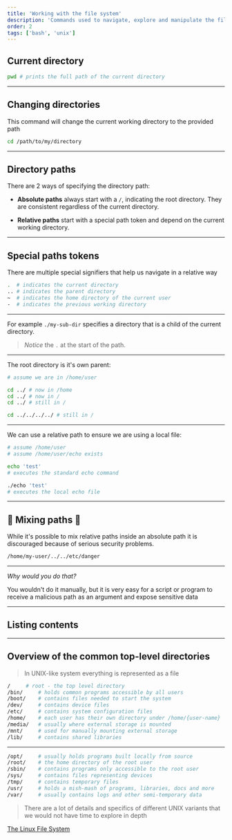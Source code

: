 ```yaml
---
title: 'Working with the file system'
description: 'Commands used to navigate, explore and manipulate the file system'
order: 2
tags: ['bash', 'unix']
---
```


## Current directory

```bash
pwd # prints the full path of the current directory
```

---

## Changing directories

This command will change the current working directory to the provided path
```bash
cd /path/to/my/directory
```

---

## Directory paths

There are 2 ways of specifying the directory path:

- **Absolute paths** always start with a `/`<bonus-content>, indicating the root directory</bonus-content>. They are consistent regardless of the current directory.

- **Relative paths** start with a special path token and depend on the current working directory.

---

## Special paths tokens

There are multiple special signifiers that help us navigate in a relative way

```bash
.  # indicates the current directory
.. # indicates the parent directory
~  # indicates the home directory of the current user
-  # indicates the previous working directory
```

---

For example `./my-sub-dir`  specifies a directory that is a child of the current directory.

> *Notice* the `.` at the start of the path.

---

The root directory is it's own parent:

```bash
# assume we are in /home/user

cd ../ # now in /home
cd ../ # now in /
cd ../ # still in /

cd ../../../../ # still in /
```

---

We can use a relative path to ensure we are using a local file:
```bash
# assume /home/user
# assume /home/user/echo exists

echo 'test'
# executes the standard echo command

./echo 'test'
# executes the local echo file
```

---

## 🔺 Mixing paths 🔺

While it's possible to mix relative paths inside an absolute path it is discouraged because of serious security problems.

```bash
/home/my-user/../../etc/danger
```

---

_Why would you do that?_

You wouldn't do it manually, but it is very easy for a script or program to receive a malicious path as an argument and expose sensitive data

---

## Listing contents

---

<bonus-content>

## Overview of the common top-level directories

> In UNIX-like system everything is represented as a file

```bash
/     # root - the top level directory
/bin/     # holds common programs accessible by all users
/boot/    # contains files needed to start the system
/dev/     # contains device files
/etc/     # contains system configuration files
/home/    # each user has their own directory under /home/{user-name}
/media/   # usually where external storage is mounted
/mnt/     # used for manually mounting external storage
/lib/     # contains shared libraries
```

---

```bash
/opt/     # usually holds programs built locally from source
/root/    # the home directory of the root user
/sbin/    # contains programs only accessible to the root user
/sys/     # contains files representing devices
/tmp/     # contains temporary files
/usr/     # holds a mish-mash of programs, libraries, docs and more
/var/     # usually contains logs and other semi-temporary data
```

> There are a lot of details and specifics of different UNIX variants that we would not have time to explore in depth

[The Linux File System](https://www.linuxfoundation.org/blog/blog/classic-sysadmin-the-linux-filesystem-explained)

</bonus-content>

